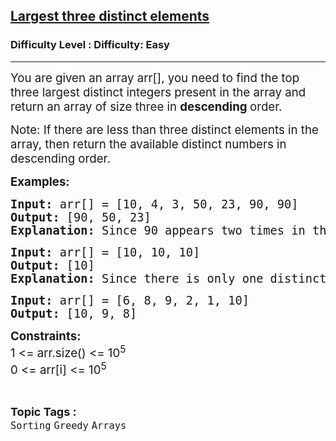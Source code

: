 <h2><a href="https://www.geeksforgeeks.org/problems/largest-three-distinct-elements/1?page=1&category=Arrays&status=unsolved,attempted&sortBy=accuracy">Largest three distinct elements</a></h2><h3>Difficulty Level : Difficulty: Easy</h3><hr><div class="problems_problem_content__Xm_eO"><p><span style="font-size: 14pt;">You are given an array arr[], you need to find the top three largest distinct integers present in the array and return an array of size three in <strong>descending </strong>order.</span></p>
<p><span style="font-size: 14pt;">Note: If there are less than three distinct elements in the array, then return the available distinct numbers in descending order.</span></p>
<p><span style="font-size: 14pt;"><strong>Examples:<br></strong></span></p>
<pre><span style="font-size: 14pt;"><strong>Input:</strong> arr[] = [10, 4, 3, 50, 23, 90, 90]</span><br><span style="font-size: 14pt;"><strong>Output:</strong> [90, 50, 23]</span><br><span style="font-size: 14pt;"><strong>Explanation:</strong> Since 90 appears two times in the given array, hence it is only counted once. Therefore, the top 3 distinct largest numbers are 90, 50 and 23.</span></pre>
<pre><span style="font-size: 14pt;"><strong>Input:</strong> arr[] = [10, 10, 10]</span><br><span style="font-size: 14pt;"><strong>Output:</strong> [10]</span><br><span style="font-size: 14pt;"><strong>Explanation:</strong> Since there is only one distinct element, hence the answer is 10.<br></span></pre>
<pre><span style="font-size: 14pt;"><strong>Input:</strong> arr[] = [6, 8, 9, 2, 1, 10]</span><br><span style="font-size: 14pt;"><strong>Output:</strong> [10, 9, 8]</span></pre>
<p><span style="font-size: 14pt;"><strong>Constraints:<br></strong>1 &lt;= arr.size() &lt;= 10<sup>5</sup></span><br><span style="font-size: 14pt;">0 &lt;= arr[i] &lt;= 10<sup>5</sup></span></p></div><br><p><span style=font-size:18px><strong>Topic Tags : </strong><br><code>Sorting</code>&nbsp;<code>Greedy</code>&nbsp;<code>Arrays</code>&nbsp;